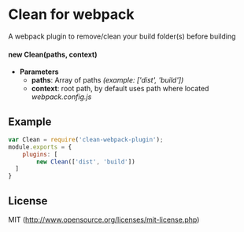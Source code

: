 # Clean for webpack
A webpack plugin to remove/clean your build folder(s) before building

#### new Clean(paths, context)
* **Parameters**
    - **paths**: Array of paths *(example: ['dist', 'build'])*  
    - **context**: root path, by default uses path where located *webpack.config.js* 

## Example

``` javascript
var Clean = require('clean-webpack-plugin');
module.exports = {
    plugins: [
        new Clean(['dist', 'build'])
  ]
}
```

## License

MIT (http://www.opensource.org/licenses/mit-license.php)
